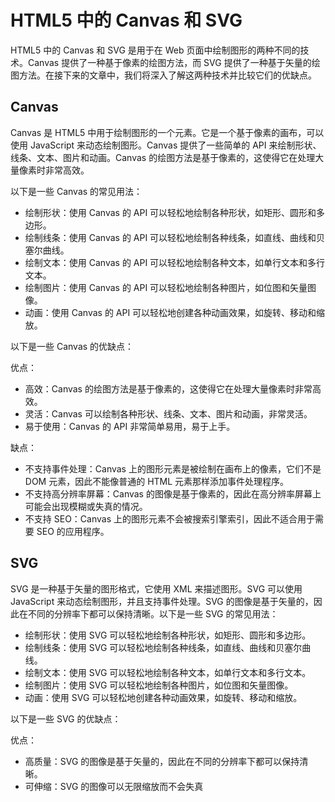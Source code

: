 # HTML5 中的 Canvas 和 SVG

HTML5 中的 Canvas 和 SVG 是用于在 Web 页面中绘制图形的两种不同的技术。Canvas 提供了一种基于像素的绘图方法，而 SVG 提供了一种基于矢量的绘图方法。在接下来的文章中，我们将深入了解这两种技术并比较它们的优缺点。

## Canvas

Canvas 是 HTML5 中用于绘制图形的一个元素。它是一个基于像素的画布，可以使用 JavaScript 来动态绘制图形。Canvas 提供了一些简单的 API 来绘制形状、线条、文本、图片和动画。Canvas 的绘图方法是基于像素的，这使得它在处理大量像素时非常高效。

以下是一些 Canvas 的常见用法：

- 绘制形状：使用 Canvas 的 API 可以轻松地绘制各种形状，如矩形、圆形和多边形。
- 绘制线条：使用 Canvas 的 API 可以轻松地绘制各种线条，如直线、曲线和贝塞尔曲线。
- 绘制文本：使用 Canvas 的 API 可以轻松地绘制各种文本，如单行文本和多行文本。
- 绘制图片：使用 Canvas 的 API 可以轻松地绘制各种图片，如位图和矢量图像。
- 动画：使用 Canvas 的 API 可以轻松地创建各种动画效果，如旋转、移动和缩放。

以下是一些 Canvas 的优缺点：

优点：

- 高效：Canvas 的绘图方法是基于像素的，这使得它在处理大量像素时非常高效。
- 灵活：Canvas 可以绘制各种形状、线条、文本、图片和动画，非常灵活。
- 易于使用：Canvas 的 API 非常简单易用，易于上手。

缺点：

- 不支持事件处理：Canvas 上的图形元素是被绘制在画布上的像素，它们不是 DOM 元素，因此不能像普通的 HTML 元素那样添加事件处理程序。
- 不支持高分辨率屏幕：Canvas 的图像是基于像素的，因此在高分辨率屏幕上可能会出现模糊或失真的情况。
- 不支持 SEO：Canvas 上的图形元素不会被搜索引擎索引，因此不适合用于需要 SEO 的应用程序。

## SVG

SVG 是一种基于矢量的图形格式，它使用 XML 来描述图形。SVG 可以使用 JavaScript 来动态绘制图形，并且支持事件处理。SVG 的图像是基于矢量的，因此在不同的分辨率下都可以保持清晰。以下是一些 SVG 的常见用法：

- 绘制形状：使用 SVG 可以轻松地绘制各种形状，如矩形、圆形和多边形。
- 绘制线条：使用 SVG 可以轻松地绘制各种线条，如直线、曲线和贝塞尔曲线。
- 绘制文本：使用 SVG 可以轻松地绘制各种文本，如单行文本和多行文本。
- 绘制图片：使用 SVG 可以轻松地绘制各种图片，如位图和矢量图像。
- 动画：使用 SVG 可以轻松地创建各种动画效果，如旋转、移动和缩放。

以下是一些 SVG 的优缺点：

优点：

- 高质量：SVG 的图像是基于矢量的，因此在不同的分辨率下都可以保持清晰。
- 可伸缩：SVG 的图像可以无限缩放而不会失真
